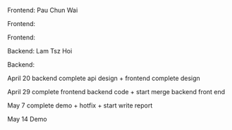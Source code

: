 Frontend: Pau Chun Wai

Frontend: 

Frontend: 

Backend: Lam Tsz Hoi

Backend: 


April 20 backend complete api design + frontend complete design

April 29 complete frontend backend code + start merge backend front end

May 7 complete demo + hotfix + start write report

May 14 Demo


